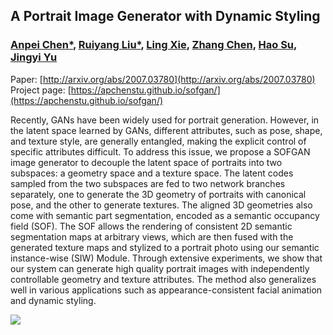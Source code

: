 ## A Portrait Image Generator with Dynamic Styling
### [Anpei Chen*](https://scholar.google.com/citations?user=fuR1FBwAAAAJ&hl=en), [Ruiyang Liu*](http://vic.shanghaitech.edu.cn/vrvc/en/people/ruiyang-liu/), [Ling Xie](https://scholar.google.com/citations?user=o5AJIyMAAAAJ&hl=en), [Zhang Chen](https://scholar.google.com/citations?user=4MIbSrAAAAAJ&hl=en), [Hao Su](https://cseweb.ucsd.edu/~haosu/), [Jingyi Yu](http://vic.shanghaitech.edu.cn/vrvc/en/people/jingyi-yu/)
Paper: [http://arxiv.org/abs/2007.03780](http://arxiv.org/abs/2007.03780)
Project page: [https://apchenstu.github.io/sofgan/](https://apchenstu.github.io/sofgan/)

Recently, GANs have been widely used for portrait generation. However, in the latent space learned by GANs, different attributes, such as pose, shape, and texture style, are generally entangled, making the explicit control of specific attributes difficult. To address this issue, we propose a SOFGAN image generator to decouple the latent space of portraits into two subspaces: a geometry space and a texture space. The latent codes sampled from the two subspaces are fed to two network branches separately, one to generate the 3D geometry of portraits with canonical pose, and the other to generate textures. The aligned 3D geometries also come with semantic part segmentation, encoded as a semantic occupancy field (SOF). The SOF allows the rendering of consistent 2D semantic segmentation maps at arbitrary views, which are then fused with the generated texture maps and stylized to a portrait photo using our semantic instance-wise (SIW) Module. Through extensive experiments, we show that our system can generate high quality portrait images with independently controllable geometry and texture attributes. The method also generalizes well in various applications such as appearance-consistent facial animation and dynamic styling.

![](https://github.com/apchenstu/sofgan/blob/master/githubpage.gif)
